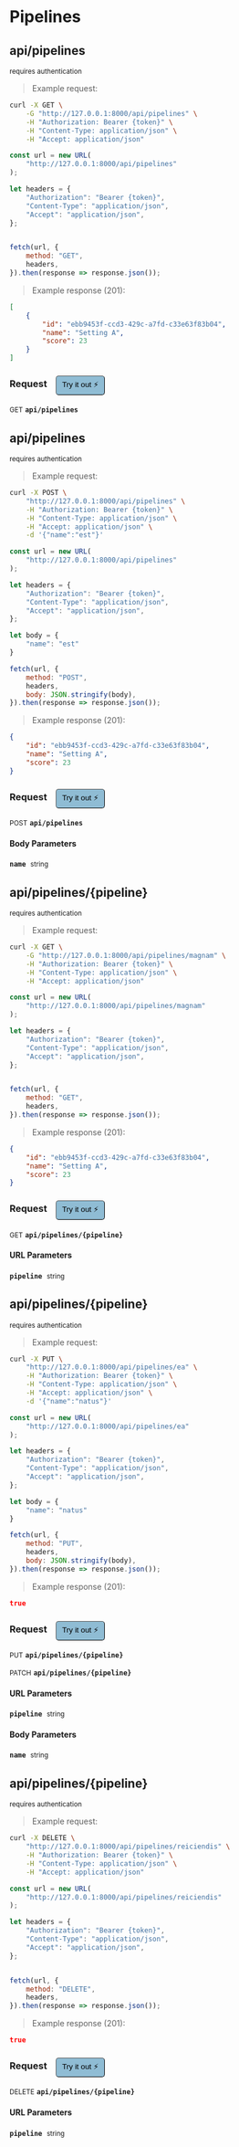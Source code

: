 # Pipelines


## api/pipelines

<small class="badge badge-darkred">requires authentication</small>



> Example request:

```bash
curl -X GET \
    -G "http://127.0.0.1:8000/api/pipelines" \
    -H "Authorization: Bearer {token}" \
    -H "Content-Type: application/json" \
    -H "Accept: application/json"
```

```javascript
const url = new URL(
    "http://127.0.0.1:8000/api/pipelines"
);

let headers = {
    "Authorization": "Bearer {token}",
    "Content-Type": "application/json",
    "Accept": "application/json",
};


fetch(url, {
    method: "GET",
    headers,
}).then(response => response.json());
```


> Example response (201):

```json
[
    {
        "id": "ebb9453f-ccd3-429c-a7fd-c33e63f83b04",
        "name": "Setting A",
        "score": 23
    }
]
```
<div id="execution-results-GETapi-pipelines" hidden>
    <blockquote>Received response<span id="execution-response-status-GETapi-pipelines"></span>:</blockquote>
    <pre class="json"><code id="execution-response-content-GETapi-pipelines"></code></pre>
</div>
<div id="execution-error-GETapi-pipelines" hidden>
    <blockquote>Request failed with error:</blockquote>
    <pre><code id="execution-error-message-GETapi-pipelines"></code></pre>
</div>
<form id="form-GETapi-pipelines" data-method="GET" data-path="api/pipelines" data-authed="1" data-hasfiles="0" data-headers='{"Authorization":"Bearer {token}","Content-Type":"application\/json","Accept":"application\/json"}' onsubmit="event.preventDefault(); executeTryOut('GETapi-pipelines', this);">
<h3>
    Request&nbsp;&nbsp;&nbsp;
        <button type="button" style="background-color: #8fbcd4; padding: 5px 10px; border-radius: 5px; border-width: thin;" id="btn-tryout-GETapi-pipelines" onclick="tryItOut('GETapi-pipelines');">Try it out ⚡</button>
    <button type="button" style="background-color: #c97a7e; padding: 5px 10px; border-radius: 5px; border-width: thin;" id="btn-canceltryout-GETapi-pipelines" onclick="cancelTryOut('GETapi-pipelines');" hidden>Cancel</button>&nbsp;&nbsp;
    <button type="submit" style="background-color: #6ac174; padding: 5px 10px; border-radius: 5px; border-width: thin;" id="btn-executetryout-GETapi-pipelines" hidden>Send Request 💥</button>
    </h3>
<p>
<small class="badge badge-green">GET</small>
 <b><code>api/pipelines</code></b>
</p>
<p>
<label id="auth-GETapi-pipelines" hidden>Authorization header: <b><code>Bearer </code></b><input type="text" name="Authorization" data-prefix="Bearer " data-endpoint="GETapi-pipelines" data-component="header"></label>
</p>
</form>


## api/pipelines

<small class="badge badge-darkred">requires authentication</small>



> Example request:

```bash
curl -X POST \
    "http://127.0.0.1:8000/api/pipelines" \
    -H "Authorization: Bearer {token}" \
    -H "Content-Type: application/json" \
    -H "Accept: application/json" \
    -d '{"name":"est"}'

```

```javascript
const url = new URL(
    "http://127.0.0.1:8000/api/pipelines"
);

let headers = {
    "Authorization": "Bearer {token}",
    "Content-Type": "application/json",
    "Accept": "application/json",
};

let body = {
    "name": "est"
}

fetch(url, {
    method: "POST",
    headers,
    body: JSON.stringify(body),
}).then(response => response.json());
```


> Example response (201):

```json
{
    "id": "ebb9453f-ccd3-429c-a7fd-c33e63f83b04",
    "name": "Setting A",
    "score": 23
}
```
<div id="execution-results-POSTapi-pipelines" hidden>
    <blockquote>Received response<span id="execution-response-status-POSTapi-pipelines"></span>:</blockquote>
    <pre class="json"><code id="execution-response-content-POSTapi-pipelines"></code></pre>
</div>
<div id="execution-error-POSTapi-pipelines" hidden>
    <blockquote>Request failed with error:</blockquote>
    <pre><code id="execution-error-message-POSTapi-pipelines"></code></pre>
</div>
<form id="form-POSTapi-pipelines" data-method="POST" data-path="api/pipelines" data-authed="1" data-hasfiles="0" data-headers='{"Authorization":"Bearer {token}","Content-Type":"application\/json","Accept":"application\/json"}' onsubmit="event.preventDefault(); executeTryOut('POSTapi-pipelines', this);">
<h3>
    Request&nbsp;&nbsp;&nbsp;
        <button type="button" style="background-color: #8fbcd4; padding: 5px 10px; border-radius: 5px; border-width: thin;" id="btn-tryout-POSTapi-pipelines" onclick="tryItOut('POSTapi-pipelines');">Try it out ⚡</button>
    <button type="button" style="background-color: #c97a7e; padding: 5px 10px; border-radius: 5px; border-width: thin;" id="btn-canceltryout-POSTapi-pipelines" onclick="cancelTryOut('POSTapi-pipelines');" hidden>Cancel</button>&nbsp;&nbsp;
    <button type="submit" style="background-color: #6ac174; padding: 5px 10px; border-radius: 5px; border-width: thin;" id="btn-executetryout-POSTapi-pipelines" hidden>Send Request 💥</button>
    </h3>
<p>
<small class="badge badge-black">POST</small>
 <b><code>api/pipelines</code></b>
</p>
<p>
<label id="auth-POSTapi-pipelines" hidden>Authorization header: <b><code>Bearer </code></b><input type="text" name="Authorization" data-prefix="Bearer " data-endpoint="POSTapi-pipelines" data-component="header"></label>
</p>
<h4 class="fancy-heading-panel"><b>Body Parameters</b></h4>
<p>
<b><code>name</code></b>&nbsp;&nbsp;<small>string</small>  &nbsp;
<input type="text" name="name" data-endpoint="POSTapi-pipelines" data-component="body" required  hidden>
<br>

</p>

</form>


## api/pipelines/{pipeline}

<small class="badge badge-darkred">requires authentication</small>



> Example request:

```bash
curl -X GET \
    -G "http://127.0.0.1:8000/api/pipelines/magnam" \
    -H "Authorization: Bearer {token}" \
    -H "Content-Type: application/json" \
    -H "Accept: application/json"
```

```javascript
const url = new URL(
    "http://127.0.0.1:8000/api/pipelines/magnam"
);

let headers = {
    "Authorization": "Bearer {token}",
    "Content-Type": "application/json",
    "Accept": "application/json",
};


fetch(url, {
    method: "GET",
    headers,
}).then(response => response.json());
```


> Example response (201):

```json
{
    "id": "ebb9453f-ccd3-429c-a7fd-c33e63f83b04",
    "name": "Setting A",
    "score": 23
}
```
<div id="execution-results-GETapi-pipelines--pipeline-" hidden>
    <blockquote>Received response<span id="execution-response-status-GETapi-pipelines--pipeline-"></span>:</blockquote>
    <pre class="json"><code id="execution-response-content-GETapi-pipelines--pipeline-"></code></pre>
</div>
<div id="execution-error-GETapi-pipelines--pipeline-" hidden>
    <blockquote>Request failed with error:</blockquote>
    <pre><code id="execution-error-message-GETapi-pipelines--pipeline-"></code></pre>
</div>
<form id="form-GETapi-pipelines--pipeline-" data-method="GET" data-path="api/pipelines/{pipeline}" data-authed="1" data-hasfiles="0" data-headers='{"Authorization":"Bearer {token}","Content-Type":"application\/json","Accept":"application\/json"}' onsubmit="event.preventDefault(); executeTryOut('GETapi-pipelines--pipeline-', this);">
<h3>
    Request&nbsp;&nbsp;&nbsp;
        <button type="button" style="background-color: #8fbcd4; padding: 5px 10px; border-radius: 5px; border-width: thin;" id="btn-tryout-GETapi-pipelines--pipeline-" onclick="tryItOut('GETapi-pipelines--pipeline-');">Try it out ⚡</button>
    <button type="button" style="background-color: #c97a7e; padding: 5px 10px; border-radius: 5px; border-width: thin;" id="btn-canceltryout-GETapi-pipelines--pipeline-" onclick="cancelTryOut('GETapi-pipelines--pipeline-');" hidden>Cancel</button>&nbsp;&nbsp;
    <button type="submit" style="background-color: #6ac174; padding: 5px 10px; border-radius: 5px; border-width: thin;" id="btn-executetryout-GETapi-pipelines--pipeline-" hidden>Send Request 💥</button>
    </h3>
<p>
<small class="badge badge-green">GET</small>
 <b><code>api/pipelines/{pipeline}</code></b>
</p>
<p>
<label id="auth-GETapi-pipelines--pipeline-" hidden>Authorization header: <b><code>Bearer </code></b><input type="text" name="Authorization" data-prefix="Bearer " data-endpoint="GETapi-pipelines--pipeline-" data-component="header"></label>
</p>
<h4 class="fancy-heading-panel"><b>URL Parameters</b></h4>
<p>
<b><code>pipeline</code></b>&nbsp;&nbsp;<small>string</small>  &nbsp;
<input type="text" name="pipeline" data-endpoint="GETapi-pipelines--pipeline-" data-component="url" required  hidden>
<br>

</p>
</form>


## api/pipelines/{pipeline}

<small class="badge badge-darkred">requires authentication</small>



> Example request:

```bash
curl -X PUT \
    "http://127.0.0.1:8000/api/pipelines/ea" \
    -H "Authorization: Bearer {token}" \
    -H "Content-Type: application/json" \
    -H "Accept: application/json" \
    -d '{"name":"natus"}'

```

```javascript
const url = new URL(
    "http://127.0.0.1:8000/api/pipelines/ea"
);

let headers = {
    "Authorization": "Bearer {token}",
    "Content-Type": "application/json",
    "Accept": "application/json",
};

let body = {
    "name": "natus"
}

fetch(url, {
    method: "PUT",
    headers,
    body: JSON.stringify(body),
}).then(response => response.json());
```


> Example response (201):

```json
true
```
<div id="execution-results-PUTapi-pipelines--pipeline-" hidden>
    <blockquote>Received response<span id="execution-response-status-PUTapi-pipelines--pipeline-"></span>:</blockquote>
    <pre class="json"><code id="execution-response-content-PUTapi-pipelines--pipeline-"></code></pre>
</div>
<div id="execution-error-PUTapi-pipelines--pipeline-" hidden>
    <blockquote>Request failed with error:</blockquote>
    <pre><code id="execution-error-message-PUTapi-pipelines--pipeline-"></code></pre>
</div>
<form id="form-PUTapi-pipelines--pipeline-" data-method="PUT" data-path="api/pipelines/{pipeline}" data-authed="1" data-hasfiles="0" data-headers='{"Authorization":"Bearer {token}","Content-Type":"application\/json","Accept":"application\/json"}' onsubmit="event.preventDefault(); executeTryOut('PUTapi-pipelines--pipeline-', this);">
<h3>
    Request&nbsp;&nbsp;&nbsp;
        <button type="button" style="background-color: #8fbcd4; padding: 5px 10px; border-radius: 5px; border-width: thin;" id="btn-tryout-PUTapi-pipelines--pipeline-" onclick="tryItOut('PUTapi-pipelines--pipeline-');">Try it out ⚡</button>
    <button type="button" style="background-color: #c97a7e; padding: 5px 10px; border-radius: 5px; border-width: thin;" id="btn-canceltryout-PUTapi-pipelines--pipeline-" onclick="cancelTryOut('PUTapi-pipelines--pipeline-');" hidden>Cancel</button>&nbsp;&nbsp;
    <button type="submit" style="background-color: #6ac174; padding: 5px 10px; border-radius: 5px; border-width: thin;" id="btn-executetryout-PUTapi-pipelines--pipeline-" hidden>Send Request 💥</button>
    </h3>
<p>
<small class="badge badge-darkblue">PUT</small>
 <b><code>api/pipelines/{pipeline}</code></b>
</p>
<p>
<small class="badge badge-purple">PATCH</small>
 <b><code>api/pipelines/{pipeline}</code></b>
</p>
<p>
<label id="auth-PUTapi-pipelines--pipeline-" hidden>Authorization header: <b><code>Bearer </code></b><input type="text" name="Authorization" data-prefix="Bearer " data-endpoint="PUTapi-pipelines--pipeline-" data-component="header"></label>
</p>
<h4 class="fancy-heading-panel"><b>URL Parameters</b></h4>
<p>
<b><code>pipeline</code></b>&nbsp;&nbsp;<small>string</small>  &nbsp;
<input type="text" name="pipeline" data-endpoint="PUTapi-pipelines--pipeline-" data-component="url" required  hidden>
<br>

</p>
<h4 class="fancy-heading-panel"><b>Body Parameters</b></h4>
<p>
<b><code>name</code></b>&nbsp;&nbsp;<small>string</small>  &nbsp;
<input type="text" name="name" data-endpoint="PUTapi-pipelines--pipeline-" data-component="body" required  hidden>
<br>

</p>

</form>


## api/pipelines/{pipeline}

<small class="badge badge-darkred">requires authentication</small>



> Example request:

```bash
curl -X DELETE \
    "http://127.0.0.1:8000/api/pipelines/reiciendis" \
    -H "Authorization: Bearer {token}" \
    -H "Content-Type: application/json" \
    -H "Accept: application/json"
```

```javascript
const url = new URL(
    "http://127.0.0.1:8000/api/pipelines/reiciendis"
);

let headers = {
    "Authorization": "Bearer {token}",
    "Content-Type": "application/json",
    "Accept": "application/json",
};


fetch(url, {
    method: "DELETE",
    headers,
}).then(response => response.json());
```


> Example response (201):

```json
true
```
<div id="execution-results-DELETEapi-pipelines--pipeline-" hidden>
    <blockquote>Received response<span id="execution-response-status-DELETEapi-pipelines--pipeline-"></span>:</blockquote>
    <pre class="json"><code id="execution-response-content-DELETEapi-pipelines--pipeline-"></code></pre>
</div>
<div id="execution-error-DELETEapi-pipelines--pipeline-" hidden>
    <blockquote>Request failed with error:</blockquote>
    <pre><code id="execution-error-message-DELETEapi-pipelines--pipeline-"></code></pre>
</div>
<form id="form-DELETEapi-pipelines--pipeline-" data-method="DELETE" data-path="api/pipelines/{pipeline}" data-authed="1" data-hasfiles="0" data-headers='{"Authorization":"Bearer {token}","Content-Type":"application\/json","Accept":"application\/json"}' onsubmit="event.preventDefault(); executeTryOut('DELETEapi-pipelines--pipeline-', this);">
<h3>
    Request&nbsp;&nbsp;&nbsp;
        <button type="button" style="background-color: #8fbcd4; padding: 5px 10px; border-radius: 5px; border-width: thin;" id="btn-tryout-DELETEapi-pipelines--pipeline-" onclick="tryItOut('DELETEapi-pipelines--pipeline-');">Try it out ⚡</button>
    <button type="button" style="background-color: #c97a7e; padding: 5px 10px; border-radius: 5px; border-width: thin;" id="btn-canceltryout-DELETEapi-pipelines--pipeline-" onclick="cancelTryOut('DELETEapi-pipelines--pipeline-');" hidden>Cancel</button>&nbsp;&nbsp;
    <button type="submit" style="background-color: #6ac174; padding: 5px 10px; border-radius: 5px; border-width: thin;" id="btn-executetryout-DELETEapi-pipelines--pipeline-" hidden>Send Request 💥</button>
    </h3>
<p>
<small class="badge badge-red">DELETE</small>
 <b><code>api/pipelines/{pipeline}</code></b>
</p>
<p>
<label id="auth-DELETEapi-pipelines--pipeline-" hidden>Authorization header: <b><code>Bearer </code></b><input type="text" name="Authorization" data-prefix="Bearer " data-endpoint="DELETEapi-pipelines--pipeline-" data-component="header"></label>
</p>
<h4 class="fancy-heading-panel"><b>URL Parameters</b></h4>
<p>
<b><code>pipeline</code></b>&nbsp;&nbsp;<small>string</small>  &nbsp;
<input type="text" name="pipeline" data-endpoint="DELETEapi-pipelines--pipeline-" data-component="url" required  hidden>
<br>

</p>
</form>




